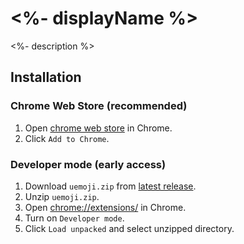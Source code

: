 # <%- displayName %>

<%- description %>

## Installation

### Chrome Web Store (recommended)

1. Open [chrome web store](<%= homepage %>) in Chrome.
1. Click `Add to Chrome`.

### Developer mode (early access)

1. Download `uemoji.zip` from [latest release](https://github.com/minodisk/uemoji/releases/latest).
1. Unzip `uemoji.zip`.
1. Open [chrome://extensions/](chrome://extensions/) in Chrome.
1. Turn on `Developer mode`.
1. Click `Load unpacked` and select unzipped directory.
